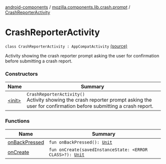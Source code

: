 [android-components](../../index.md) / [mozilla.components.lib.crash.prompt](../index.md) / [CrashReporterActivity](./index.md)

# CrashReporterActivity

`class CrashReporterActivity : AppCompatActivity` [(source)](https://github.com/mozilla-mobile/android-components/blob/master/components/lib/crash/src/main/java/mozilla/components/lib/crash/prompt/CrashReporterActivity.kt#L26)

Activity showing the crash reporter prompt asking the user for confirmation before submitting a crash report.

### Constructors

| Name | Summary |
|---|---|
| [&lt;init&gt;](-init-.md) | `CrashReporterActivity()`<br>Activity showing the crash reporter prompt asking the user for confirmation before submitting a crash report. |

### Functions

| Name | Summary |
|---|---|
| [onBackPressed](on-back-pressed.md) | `fun onBackPressed(): `[`Unit`](https://kotlinlang.org/api/latest/jvm/stdlib/kotlin/-unit/index.html) |
| [onCreate](on-create.md) | `fun onCreate(savedInstanceState: <ERROR CLASS>?): `[`Unit`](https://kotlinlang.org/api/latest/jvm/stdlib/kotlin/-unit/index.html) |
